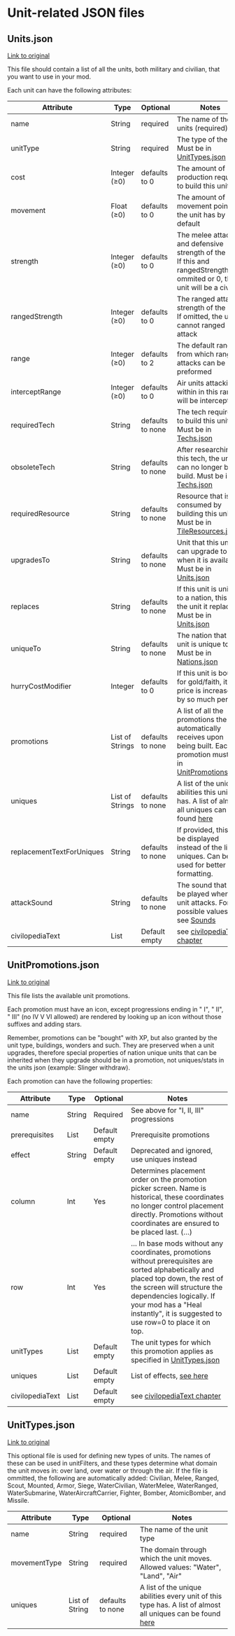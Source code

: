 # Unit-related JSON files

## Units.json

[Link to original](https://github.com/yairm210/Unciv/blob/master/android/assets/jsons/Civ%20V%20-%20Gods%20%26%20Kings/Units.json)

This file should contain a list of all the units, both military and civilian, that you want to use in your mod.

Each unit can have the following attributes:

| Attribute | Type            | Optional | Notes |
| --------- |-----------------| -------- | ----- |
| name | String          | required | The name of the units (required) |
| unitType | String          | required | The type of the unit. Must be in [UnitTypes.json](https://github.com/yairm210/Unciv/blob/master/android/assets/jsons/Civ%20V%20-%20Gods%20%26%20Kings/UnitTypes.json) |
| cost | Integer (≥0)    | defaults to 0 | The amount of production required to build this unit |
| movement | Float (≥0)      | defaults to 0 | The amount of movement points the unit has by default |
| strength | Integer (≥0)    | defaults to 0 | The melee attack and defensive strength of the unit. If this and rangedStrength are ommited or 0, the unit will be a civilian |
| rangedStrength | Integer (≥0)    | defaults to 0 | The ranged attack strength of the unit. If omitted, the unit cannot ranged attack |
| range | Integer (≥0)    | defaults to 2 | The default range from which ranged attacks can be preformed |
| interceptRange | Integer (≥0)    | defaults to 0 | Air units attacking within in this range will be intercepted |
| requiredTech | String          | defaults to none | The tech required to build this unit. Must be in [Techs.json](2-Civilization-related-JSON-files.md#techsjson) |
| obsoleteTech | String          | defaults to none | After researching this tech, the unit can no longer be build. Must be in [Techs.json](2-Civilization-related-JSON-files.md#techsjson) |
| requiredResource | String          | defaults to none | Resource that is consumed by building this unit. Must be in [TileResources.json](3-Map-related-JSON-files.md#tileresourcesjson) |
| upgradesTo | String          | defaults to none | Unit that this unit can upgrade to when it is available. Must be in [Units.json](#unitsjson) |
| replaces | String          | defaults to none | If this unit is unique to a nation, this is the unit it replaces. Must be in [Units.json](#unitsjson) |
| uniqueTo | String          | defaults to none | The nation that this unit is unique to. Must be in [Nations.json](2-Civilization-related-JSON-files.md#nationsjson) |
| hurryCostModifier | Integer         | defaults to 0 | If this unit is bought for gold/faith, it's price is increased by so much percent |
| promotions | List of Strings | defaults to none | A list of all the promotions the unit automatically receives upon being built. Each promotion must be in [UnitPromotions.json](#unitpromotionsjson) |
| uniques | List of Strings | defaults to none | A list of the unique abilities this unit has. A list of almost all uniques can be found [here](../Unique-parameters.md#unit-uniques) |
| replacementTextForUniques | String          | defaults to none | If provided, this will be displayed instead of the list of uniques. Can be used for better formatting. |
| attackSound | String          | defaults to none | The sound that is to be played when this unit attacks. For possible values, see [Sounds](#../Modders/Images-and-Audio.md#sounds)
| civilopediaText | List            | Default empty | see [civilopediaText chapter](5-Miscellaneous-JSON-files.md#civilopedia-text) |


## UnitPromotions.json

[Link to original](https://github.com/yairm210/Unciv/blob/master/android/assets/jsons/Civ%20V%20-%20Gods%20%26%20Kings/UnitPromotions.json)

This file lists the available unit promotions.

Each promotion must have an icon, except progressions ending in " I", " II", " III" (no IV V VI allowed) are rendered by looking up an icon without those suffixes and adding stars.

Remember, promotions can be "bought" with XP, but also granted by the unit type, buildings, wonders and such. They are preserved when a unit upgrades, therefore special properties of nation unique units that can be inherited when they upgrade should be in a promotion, not uniques/stats in the units json (example: Slinger withdraw).

Each promotion can have the following properties:

| Attribute       | Type   | Optional      | Notes                                                                                                                                                                                                                                                                          |
|-----------------|--------|---------------|--------------------------------------------------------------------------------------------------------------------------------------------------------------------------------------------------------------------------------------------------------------------------------|
| name            | String | Required      | See above for "I, II, III" progressions                                                                                                                                                                                                                                        |
| prerequisites   | List   | Default empty | Prerequisite promotions                                                                                                                                                                                                                                                        |
| effect          | String | Default empty | Deprecated and ignored, use uniques instead                                                                                                                                                                                                                                    |
| column          | Int    | Yes           | Determines placement order on the promotion picker screen. Name is historical, these coordinates no longer control placement directly. Promotions without coordinates are ensured to be placed last.  (…)                                                                      |
| row             | Int    | Yes           | … In base mods without any coordinates, promotions without prerequisites are sorted alphabetically and placed top down, the rest of the screen will structure the dependencies logically. If your mod has a "Heal instantly", it is suggested to use row=0 to place it on top. |
| unitTypes       | List   | Default empty | The unit types for which this promotion applies as specified in [UnitTypes.json](#unittypesjson)                                                                                                                                                                               |
| uniques         | List   | Default empty | List of effects, [see here](../uniques.md#unit-uniques)                                                                                                                                                                                                                |
| civilopediaText | List   | Default empty | see [civilopediaText chapter](5-Miscellaneous-JSON-files.md#civilopedia-text)                                                                                                                                                                                                    |

## UnitTypes.json

[Link to original](https://github.com/yairm210/Unciv/blob/master/android/assets/jsons/Civ%20V%20-%20Gods%20%26%20Kings/UnitTypes.json)

This optional file is used for defining new types of units. The names of these can be used in unitFilters, and these types determine what domain the unit moves in: over land, over water or through the air. If the file is ommitted, the following are automatically added:
Civilian, Melee, Ranged, Scout, Mounted, Armor, Siege, WaterCivilian, WaterMelee, WaterRanged, WaterSubmarine, WaterAircraftCarrier, Fighter, Bomber, AtomicBomber, and Missile.

| Attribute | Type | Optional | Notes |
| --------- | ---- | -------- | ----- |
| name | String | required | The name of the unit type |
| movementType | String | required | The domain through which the unit moves. Allowed values: "Water", "Land", "Air" |
| uniques | List of String | defaults to none | A list of the unique abilities every unit of this type has. A list of almost all uniques can be found [here](../Unique-parameters.md#unit-uniques) |
